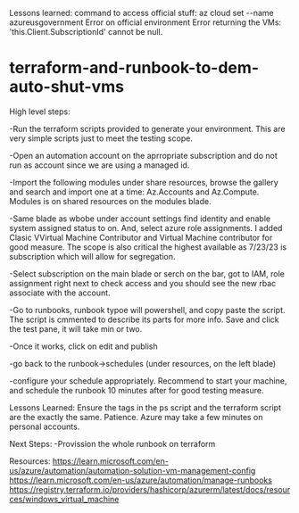 Lessons learned:
command to access official stuff: az cloud set --name azureusgovernment 
Error on official environment
Error returning the VMs: 'this.Client.SubscriptionId' cannot be null.



# terraform-and-runbook-to-dem-auto-shut-vms

High level steps:

-Run the terraform scripts provided to generate your environment. This are very simple scripts just to meet the testing scope. 

-Open an automation account on the aprropriate subscription and do not run as account since we are using a managed id. 

-Import the following modules under share resources, browse the gallery and search and import one at a time: Az.Accounts and Az.Compute. Modules is on shared resources on the modules blade. 

-Same blade as wbobe under account settings find identity and enable system assigned status to on. And, select azure role assignments. I added Clasic VVirtual Machine Contributor and Virtual Machine contributor for good measure. The scope is also critical the highest available as 7/23/23 is subscription which will allow for segregation. 

-Select subscription on the main blade or serch on the bar, got to IAM, role assignment right next to check access and you should see the new rbac associate with the account.

-Go to runbooks, runbook typoe will powershell, and copy paste the script. The script is cmmented to describe its parts for more info. Save and click the test pane, it will take min or two.

-Once it works, click on edit and publish

-go back to the runbook->schedules (under resources, on the left blade)

-configure your schedule appropriately. Recommend to start your machine, and schedule the runbook 10 minutes after for good testing measure. 


Lessons Learned:
Ensure the tags in the ps script and the terraform script are the exactly the same. 
Patience. Azure may take a few minutes on personal accounts. 

Next Steps:
-Provission the whole runbook on terraform

Resources:
https://learn.microsoft.com/en-us/azure/automation/automation-solution-vm-management-config
https://learn.microsoft.com/en-us/azure/automation/manage-runbooks
https://registry.terraform.io/providers/hashicorp/azurerm/latest/docs/resources/windows_virtual_machine





